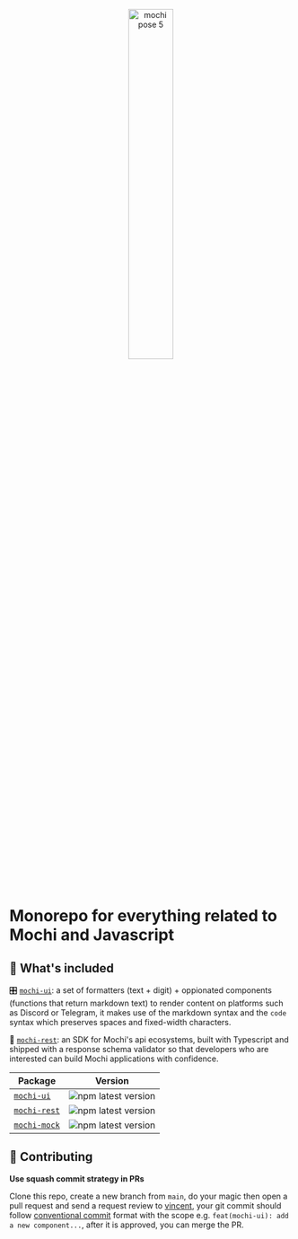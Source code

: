 <p align="center">
  <img src="https://github.com/consolelabs/mochi.js/assets/25856620/a0d2a321-1a40-4a6d-a140-ee4a89a7e110" alt="mochi pose 5" width="40%" />
</p>

# Monorepo for everything related to Mochi and Javascript

## 🧰 What's included

🎛 [`mochi-ui`](./packages/mochi-ui/README.md): a set of formatters (text + digit) + oppionated components (functions that return markdown text) to render content on platforms such as Discord or Telegram, it makes use of the markdown syntax and the `code` syntax which preserves spaces and fixed-width characters.

🚀 [`mochi-rest`](./packages/mochi-rest/README.md): an SDK for Mochi's api ecosystems, built with Typescript and shipped with a response schema validator so that developers who are interested can build Mochi applications with confidence.

| Package                                         | Version                                                                                                      |
| ----------------------------------------------- | ------------------------------------------------------------------------------------------------------------ |
| [`mochi-ui`](./packages/mochi-ui/README.md)     | <img src="https://badgen.net/npm/v/@consolelabs/mochi-ui?cache=300&color=blue" alt="npm latest version" />   |
| [`mochi-rest`](./packages/mochi-rest/README.md) | <img src="https://badgen.net/npm/v/@consolelabs/mochi-rest?cache=300&color=blue" alt="npm latest version" /> |
| [`mochi-mock`](./packages/mochi-mock/README.md) | <img src="https://badgen.net/npm/v/@consolelabs/mochi-mock?cache=300&color=blue" alt="npm latest version" /> |

## 🤝 Contributing

**Use squash commit strategy in PRs**

Clone this repo, create a new branch from `main`, do your magic then open a pull request and send a request review to [vincent](https://github.com/tuanddd), your git commit should follow [conventional commit](https://www.conventionalcommits.org/en/v1.0.0/) format with the scope e.g. `feat(mochi-ui): add a new component...`, after it is approved, you can merge the PR.
